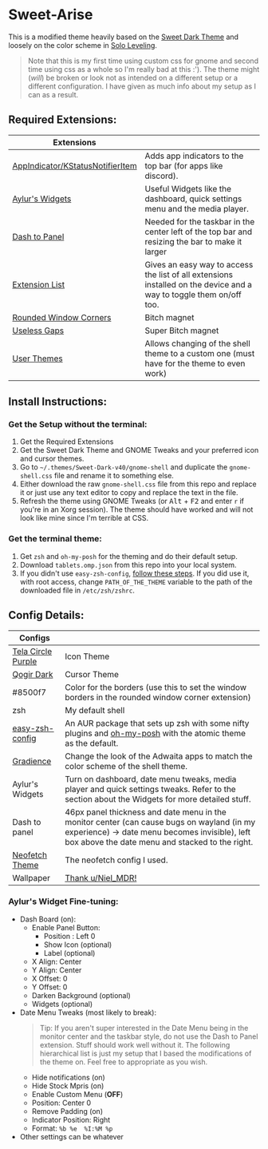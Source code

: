 # Sweet-Arise

This is a modified theme heavily based on the [Sweet Dark Theme](https://www.gnome-look.org/p/1253385) and loosely on the color scheme in [Solo Leveling](https://en.wikipedia.org/wiki/Solo_Leveling).

> Note that this is my first time using custom css for gnome and second time using css as a whole so I'm really bad at this :'). The theme might (_will_) be broken or look not as intended on a different setup or a different configuration. I have given as much info about my setup as I can as a result.

## Required Extensions:

|   Extensions   |                               |
|----------------|-------------------------------|
|[AppIndicator/KStatusNotifierItem](https://extensions.gnome.org/extension/615/appindicator-support/) | Adds app indicators to the top bar (for apps like discord).
|[Aylur's Widgets](https://extensions.gnome.org/extension/5338/aylurs-widgets/)| Useful Widgets like the dashboard, quick settings menu and the media player. |
|[Dash to Panel](https://extensions.gnome.org/extension/1160/dash-to-panel/)| Needed for the taskbar in the center left of the top bar and resizing the bar to make it larger |
|[Extension List](https://extensions.gnome.org/extension/3088/extension-list/)| Gives an easy way to access the list of all extensions installed on the device and a way to toggle them on/off too. |
| [Rounded Window Corners](https://extensions.gnome.org/extension/5237/rounded-window-corners/)| Bitch magnet|
| [Useless Gaps](https://extensions.gnome.org/extension/4684/useless-gaps/)| Super Bitch magnet|
| [User Themes](https://extensions.gnome.org/extension/19/user-themes/)| Allows changing of the shell theme to a  custom one (must have for the theme to even work) |

## Install Instructions:

### Get the Setup without the terminal:
1. Get the Required Extensions
2. Get the Sweet Dark Theme and GNOME Tweaks and your preferred icon and cursor themes.
3. Go to `~/.themes/Sweet-Dark-v40/gnome-shell` and duplicate the `gnome-shell.css` file and rename it to something else.
4. Either download the raw `gnome-shell.css` file from this repo and replace it or just use any text editor to copy and replace the text in the file.
5. Refresh the theme using GNOME Tweaks (or <kbd>Alt</kbd> + <kbd>F2</kbd> and enter `r` if you're in an Xorg session).
The theme should have worked and will not look like mine since I'm terrible at CSS.

### Get the terminal theme:
1. Get `zsh` and `oh-my-posh` for the theming and do their default setup.
2. Download `tablets.omp.json` from this repo into your local system.
3. If you didn't use `easy-zsh-config`, [follow these steps](https://ohmyposh.dev/docs/installation/customize). If you did use it, with root access, change `PATH_OF_THE_THEME` variable to the path of the downloaded file in `/etc/zsh/zshrc`.


## Config Details:

| Configs  | |
|----------|-|
|[Tela Circle Purple](https://www.gnome-look.org/p/1359276)| Icon Theme|
|[Qogir Dark](https://www.gnome-look.org/p/1366182)| Cursor Theme|
| #8500f7 | Color for the borders (use this to set the window borders in the rounded window corner extension)|
|zsh | My default shell|
| [easy-zsh-config](https://aur.archlinux.org/packages/easy-zsh-config)|An AUR package that sets up zsh with some nifty plugins and [oh-my-posh](https://ohmyposh.dev/) with the atomic theme as the default.|
|[Gradience](https://flathub.org/apps/details/com.github.GradienceTeam.Gradience)| Change the look of the Adwaita apps to match the color scheme of the shell theme.|
|Aylur's Widgets| Turn on dashboard, date menu tweaks, media player and quick settings tweaks. Refer to the section about the Widgets for more detailed stuff.|
|Dash to panel| 46px panel thickness and date menu in the monitor center (can cause bugs on wayland (in my experience) -> date menu becomes invisible), left box above the date menu and stacked to the right.|
| [Neofetch Theme](https://github.com/chick2d/neofetch-themes/blob/main/normal/acenoster.conf) | The neofetch config I used.|
| Wallpaper | [Thank u/Niel_MDR!](https://www.reddit.com/r/sololeveling/comments/e5z0ck/just_created_a_reddit_acc_so_i_can_post_this/)|

### Aylur's Widget Fine-tuning:
- Dash Board (on):
    - Enable Panel Button:
        - Position : Left 0
        - Show Icon (optional)
        - Label (optional)
    - X Align: Center
    - Y Align: Center
    - X Offset: 0
    - Y Offset: 0
    - Darken Background (optional)
    - Widgets (optional)
- Date Menu Tweaks (most likely to break):
    > Tip: If you aren't super interested in the Date Menu being in the monitor center and the taskbar style, do not use the Dash to Panel extension. Stuff should work well without it. The following hierarchical list is just my setup that I based the modifications of the theme on. Feel free to appropriate as you wish.
    - Hide notifications (on)
    - Hide Stock Mpris (on)
    - Enable Custom Menu (**OFF**)
    - Position: Center 0
    - Remove Padding (on)
    - Indicator Position: Right
    - Format: `%b %e  %I:%M %p`
- Other settings can be whatever